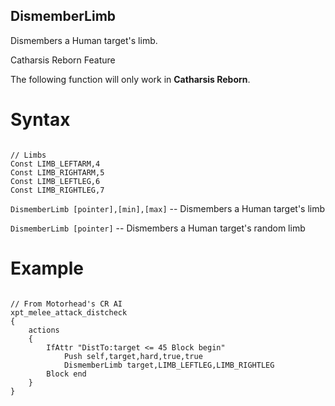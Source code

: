## DismemberLimb

<p>Dismembers a Human target's limb.</p>

<div class="admonition warning">
<p class="admonition-title">Catharsis Reborn Feature</p>
<p>The following function will only work in <b>Catharsis Reborn</b>.</p>
</div>

<h1>Syntax</h1>
<pre><code>
// Limbs
Const LIMB_LEFTARM,4
Const LIMB_RIGHTARM,5
Const LIMB_LEFTLEG,6
Const LIMB_RIGHTLEG,7
</code></pre>

<p><code>DismemberLimb [pointer],[min],[max]</code> -- Dismembers a Human target's limb</p>
<p><code>DismemberLimb [pointer]</code> -- Dismembers a Human target's random limb</p>

<h1>Example</h1>
<pre><code class="language-js">
// From Motorhead's CR AI
xpt_melee_attack_distcheck
{
    actions
    {
        IfAttr "DistTo:target <= 45 Block begin"
            Push self,target,hard,true,true
            DismemberLimb target,LIMB_LEFTLEG,LIMB_RIGHTLEG
        Block end
    }
}
</code></pre>
